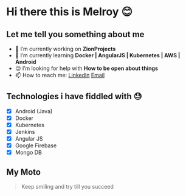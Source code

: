 # Hi there this is Melroy 😊

## Let me tell you something about me

- 🔭 I’m currently working on **ZionProjects**
- 🌱 I’m currently learning **Docker | AngularJS | Kubernetes | AWS | Android**
- 😜 I’m looking for help with **How to be open about things**
- 📫 How to reach me: [LinkedIn](https://www.linkedin.com/in/melroyantonyrodrigues/) [Email](www.melroy27@hotmail.com)

## Technologies i have fiddled with 😓

- [x] Android (Java)
- [x] Docker
- [x] Kubernetes
- [x] Jenkins
- [x] Angular JS
- [x] Google Firebase
- [x] Mongo DB

## My Moto

 >Keep smiling and try till you succeed